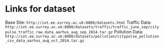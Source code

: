 # Links for dataset

Base Site: `http://iot.ee.surrey.ac.uk:8080/datasets.html`
Traffic Data: `http://iot.ee.surrey.ac.uk:8080/datasets/traffic/traffic_june_sep/citypulse_traffic_raw_data_aarhus_aug_sep_2014.tar.gz`
Pollution Data: `http://iot.ee.surrey.ac.uk:8080/datasets/pollution/citypulse_pollution_csv_data_aarhus_aug_oct_2014.tar.gz`

